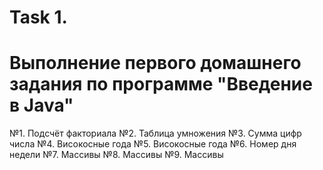 # Task 1.
# Выполнение первого домашнего задания по программе "Введение в Java"
№1. Подсчёт факториала
№2. Таблица умножения
№3. Сумма цифр числа
№4. Високосные года
№5. Високосные года
№6. Номер дня недели
№7. Массивы
№8. Массивы
№9. Массивы
